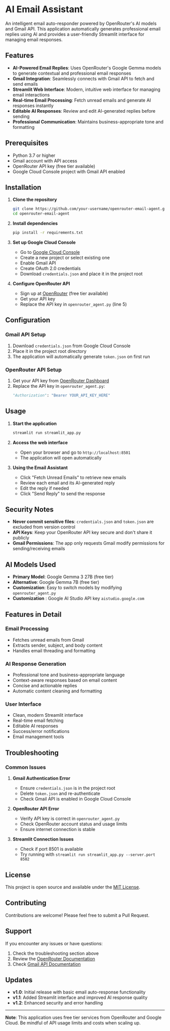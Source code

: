 
# AI Email Assistant

An intelligent email auto-responder powered by OpenRouter's AI models and Gmail API. This application automatically generates professional email replies using AI and provides a user-friendly Streamlit interface for managing email responses.

## Features

- **AI-Powered Email Replies**: Uses OpenRouter's Google Gemma models to generate contextual and professional email responses
- **Gmail Integration**: Seamlessly connects with Gmail API to fetch and send emails
- **Streamlit Web Interface**: Modern, intuitive web interface for managing email interactions
- **Real-time Email Processing**: Fetch unread emails and generate AI responses instantly
- **Editable AI Responses**: Review and edit AI-generated replies before sending
- **Professional Communication**: Maintains business-appropriate tone and formatting

##  Prerequisites

- Python 3.7 or higher
- Gmail account with API access
- OpenRouter API key (free tier available)
- Google Cloud Console project with Gmail API enabled

##  Installation

1. **Clone the repository**
   ```bash
   git clone https://github.com/your-username/openrouter-email-agent.git
   cd openrouter-email-agent
   ```

2. **Install dependencies**
   ```bash
   pip install -r requirements.txt
   ```

3. **Set up Google Cloud Console**
   - Go to [Google Cloud Console](https://console.cloud.google.com/)
   - Create a new project or select existing one
   - Enable Gmail API
   - Create OAuth 2.0 credentials
   - Download `credentials.json` and place it in the project root

4. **Configure OpenRouter API**
   - Sign up at [OpenRouter](https://openrouter.ai/) (free tier available)
   - Get your API key
   - Replace the API key in `openrouter_agent.py` (line 5)

## Configuration

### Gmail API Setup
1. Download `credentials.json` from Google Cloud Console
2. Place it in the project root directory
3. The application will automatically generate `token.json` on first run

### OpenRouter API Setup
1. Get your API key from [OpenRouter Dashboard](https://openrouter.ai/keys)
2. Replace the API key in `openrouter_agent.py`:
   ```python
   "Authorization": "Bearer YOUR_API_KEY_HERE"
   ```

## Usage

1. **Start the application**
   ```bash
   streamlit run streamlit_app.py
   ```

2. **Access the web interface**
   - Open your browser and go to `http://localhost:8501`
   - The application will open automatically

3. **Using the Email Assistant**
   - Click "Fetch Unread Emails" to retrieve new emails
   - Review each email and its AI-generated reply
   - Edit the reply if needed
   - Click "Send Reply" to send the response

##  Security Notes

- **Never commit sensitive files**: `credentials.json` and `token.json` are excluded from version control
- **API Keys**: Keep your OpenRouter API key secure and don't share it publicly
- **Gmail Permissions**: The app only requests Gmail modify permissions for sending/receiving emails

##  AI Models Used

- **Primary Model**: Google Gemma 3 27B (free tier)
- **Alternative**: Google Gemma 7B (free tier)
- **Customization**: Easy to switch models by modifying `openrouter_agent.py`
- **Customization** : Google AI Studio API key `aistudio.google.com`

##  Features in Detail

### Email Processing
- Fetches unread emails from Gmail
- Extracts sender, subject, and body content
- Handles email threading and formatting

### AI Response Generation
- Professional tone and business-appropriate language
- Context-aware responses based on email content
- Concise and actionable replies
- Automatic content cleaning and formatting

### User Interface
- Clean, modern Streamlit interface
- Real-time email fetching
- Editable AI responses
- Success/error notifications
- Email management tools

##  Troubleshooting

### Common Issues

1. **Gmail Authentication Error**
   - Ensure `credentials.json` is in the project root
   - Delete `token.json` and re-authenticate
   - Check Gmail API is enabled in Google Cloud Console

2. **OpenRouter API Error**
   - Verify API key is correct in `openrouter_agent.py`
   - Check OpenRouter account status and usage limits
   - Ensure internet connection is stable

3. **Streamlit Connection Issues**
   - Check if port 8501 is available
   - Try running with `streamlit run streamlit_app.py --server.port 8502`

##  License

This project is open source and available under the [MIT License](LICENSE).

##  Contributing

Contributions are welcome! Please feel free to submit a Pull Request.

##  Support

If you encounter any issues or have questions:
1. Check the troubleshooting section above
2. Review the [OpenRouter Documentation](https://openrouter.ai/docs)
3. Check [Gmail API Documentation](https://developers.google.com/gmail/api)

##  Updates

- **v1.0**: Initial release with basic email auto-response functionality
- **v1.1**: Added Streamlit interface and improved AI response quality
- **v1.2**: Enhanced security and error handling

---

**Note**: This application uses free tier services from OpenRouter and Google Cloud. Be mindful of API usage limits and costs when scaling up.
